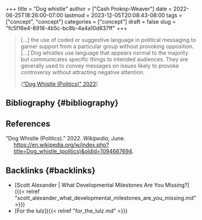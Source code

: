 +++
title = "Dog whistle"
author = ["Cash Prokop-Weaver"]
date = 2022-06-25T18:26:00-07:00
lastmod = 2023-12-05T20:08:43-08:00
tags = ["concept", "concept"]
categories = ["concept"]
draft = false
slug = "fc5f16e4-8918-4b5c-bc8b-4a4a10d837ff"
+++

> [...] the use of coded or suggestive language in political messaging to garner support from a particular group without provoking opposition. [...] Dog whistles use language that appears normal to the majority but communicates specific things to intended audiences. They are generally used to convey messages on issues likely to provoke controversy without attracting negative attention.
>
> (<a href="#citeproc_bib_item_1">“Dog Whistle (Politics)” 2022</a>)


## Bibliography {#bibliography}

## References

<style>.csl-entry{text-indent: -1.5em; margin-left: 1.5em;}</style><div class="csl-bib-body">
  <div class="csl-entry"><a id="citeproc_bib_item_1"></a>“Dog Whistle (Politics).” 2022. <i>Wikipedia</i>, June. <a href="https://en.wikipedia.org/w/index.php?title=Dog_whistle_(politics)&oldid=1094667694">https://en.wikipedia.org/w/index.php?title=Dog_whistle_(politics)&#38;oldid=1094667694</a>.</div>
</div>


## Backlinks {#backlinks}

-   [Scott Alexander | What Developmental Milestones Are You Missing?]({{< relref "scott_alexander_what_developmental_milestones_are_you_missing.md" >}})
-   [For the lulz]({{< relref "for_the_lulz.md" >}})
